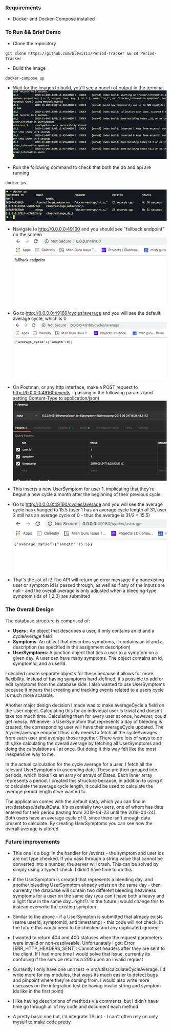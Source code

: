 ### Requirements
* Docker and Docker-Compose installed

### To Run && Brief Demo
* Clone the repository
```
git clone https://github.com/blewis11/Period-Tracker && cd Period-Tracker
```

* Build the image
```
docker-compose up
```

* Wait for the images to build, you'll see a bunch of output in the terminal
![](./helperImages/docker-compose-text.png?raw=true)

* Run the following command to check that both the db and api are running
```
docker ps
```
![](./helperImages/docker-ps.png?raw=true)

* Navigate to http://0.0.0.0:49160 and you should see "fallback endpoint" on the screen
![](./helperImages/fallback.png?raw=true)

* Go to http://0.0.0.0:49160/cycles/average and you will see the default average cycle, which is 0
![](./helperImages/default-cycle.png?raw=true)

* On Postman, or any http interface, make a POST request to http://0.0.0.0:49160/events - passing in the following params (and setting Content-Type to application/json)
![](./helperImages/postman-params.png?raw=true) 

* This inserts a new UserSymptom for user 1, implicating that they're begun a new cycle a month after the beginning of their previous cycle

* Go to http://0.0.0.0:49160/cycles/average and you will see the average cycle has changed to 15.5
(user 1 has an average cycle length of 31, user 2 still has an average cycle of 0 - thus the average is 31/2 = 15.5)
![](./helperImages/updated-cycle.png?raw=true)

* That's the jist of it! The API will return an error message if a nonexisting user or symptom id is passed through, as well as if any of the inputs are null - and the overall average is only adjusted when a bleeding-type symptom (ids of 1,2,3) are submitted

### The Overall Design
The database structure is comprised of:
* **Users** : An object that describes a user, it only contains an id and a cycleAverage field
* **Symptoms**: An object that describes symptoms, it contains an id and a description (as specified in the assignment description)
* **UserSymptoms**: A junction object that ties a user to a symptom on a given day. A user can have many symptoms. The object contains an id, symptomId, and a userId.

I decided create separate objects for these because it allows for more flexibility. Instead of having symptoms hard-defined, it's possible to add or edit symptoms from the database side. I also wanted to use UserSymptoms because it means that creating and tracking events related to a users cycle is much more scalable.

Another major design decision I made was to make averageCycle a field on the User object. Calculating this for an individual user is trivial and doesn't take too much time. Calculating them for every user at once, however, could get messy. Whenever a UserSymptom that represents a day of bleeding is created, the corresponding user will have their averageCycle updated. The /cycles/average endpoint thus only needs to fetch all the cycleAverages from each user and average those together. There were lots of ways to do this,like calculating the overall average by fetching all UserSymptoms and doing the calculations all at once. But doing it this way felt like the most inexpensive way to me.

In the actual calculation for the cycle average for a user, I fetch all the relevant UserSymptoms in ascending date. These are then grouped into periods, which looks like an array of arrays of Dates. Each inner array represents a period. I created this structure because, in addition to using it to calculate the average cycle length, it could be used to calculate the average period length if we wanted to.

The application comes with the default data, which you can find in src/database/defaultData. It's essentially two users, one of whom has data entered for their period (lasting from 2019-04-23 until the 2019-04-24). Both users have an average cycle of 0, since there isn't enough data present to calculate. By creating UserSymptoms you can see how the overall average is altered.


### Future improvements
* This one is a bug: in the handler for /events - the symptom and user ids are not type checked. If you pass through a string value that cannot be converted into a number, the server will crash. This can be solved by simply using a typeof check. I didn't have time to do this

* if the UserSymptom is created that represents a bleeding day, and another bleeding UserSymptom already exists on the same day - then currently the database will contain two different bleeding heaviness symptoms for a user on the same day (you can't have both a heavy and a light flow in the same day...right?). In the future I would change this to instead overwrite the existing symptom

* Similar to the above - if a UserSympton is submitted that already exists (same userId, symptomId, and timestamp) - this code will not check. In the future this would need to be checked and any duplicated ignored

* I wanted to return 404 and 400 statuses when the request parameters were invalid or non-resolveable. Unfortunately I got: Error [ERR_HTTP_HEADERS_SENT]: Cannot set headers after they are sent to the client. If I had more time I would solve that issue, currently its confusing if the service returns a 200 upon an invalid request

* Currently I only have one unit test -> src/utils/calculateCycleAverage. I'd write more for my modules, that ways its much easier to detect bugs and pinpoint where they're coming from. I would also write more usecases on the integration test (ie having invalid string and symptom ids like in the first point)

* I like having descriptions of methods via comments, but I didn't have time go through all of my code and document each method

* A pretty basic one but, i'd integrate TSLint - I can't often rely on only myself to make code pretty
